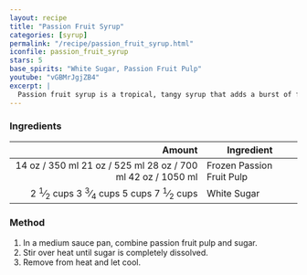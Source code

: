 ```yaml
---
layout: recipe
title: "Passion Fruit Syrup"
categories: [syrup]
permalink: "/recipe/passion_fruit_syrup.html"
iconfile: passion_fruit_syrup
stars: 5
base_spirits: "White Sugar, Passion Fruit Pulp"
youtube: "vGBMrJgjZB4"
excerpt: |
  Passion fruit syrup is a tropical, tangy syrup that adds a burst of fruity sweetness and a touch of tartness to cocktails.
---
```


### Ingredients

|   Amount | Ingredient                |
| -------: | ------------------------- |
|    <span class="onex active">14 oz  / 350 ml</span> <span class="onehalfx">21 oz  / 525 ml</span> <span class="twox">28 oz  / 700 ml</span> <span class="threex">42 oz  / 1050 ml</span>| Frozen Passion Fruit Pulp |
| <span class="onex active">2 <sup>1</sup>&frasl;<sub>2</sub> cups </span> <span class="onehalfx">3 <sup>3</sup>&frasl;<sub>4</sub> cups </span> <span class="twox">5 cups </span> <span class="threex">7 <sup>1</sup>&frasl;<sub>2</sub> cups </span>| White Sugar               |

### Method

1. In a medium sauce pan, combine passion fruit pulp and sugar.
2. Stir over heat until sugar is completely dissolved.
3. Remove from heat and let cool.

    
<script type="application/ld+json">
{
  "@context": "https://schema.org",
  "@type": "Recipe",
  "author": "{{ page.author }}",
  "description": "{{ page.excerpt | strip_html | replace: '"', "'" }}",
  "image": "{% for ingredient in site.data[page.iconfile].images.ingredient limit: 1 %}{{ ingredient.url }}{% endfor %}",
  "recipeIngredient": [  " 14 oz Frozen Passion Fruit Pulp",
  "2.5 cups White Sugar"],
  "name": "{{ page.title }}",
  "recipeInstructions": "",
  "recipeYield": "1 cocktail"
}
</script>

    